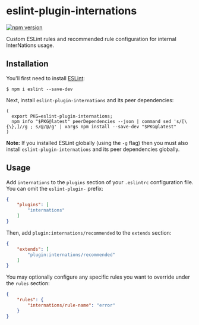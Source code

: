 # eslint-plugin-internations
[![npm version](https://badge.fury.io/js/eslint-plugin-internations.svg)](https://badge.fury.io/js/eslint-plugin-internations)

Custom ESLint rules and recommended rule configuration for internal InterNations usage.

## Installation

You'll first need to install [ESLint](http://eslint.org):

```
$ npm i eslint --save-dev
```

Next, install `eslint-plugin-internations` and its peer dependencies:

```
(
  export PKG=eslint-plugin-internations;
  npm info "$PKG@latest" peerDependencies --json | command sed 's/[\{\},]//g ; s/@/@/g' | xargs npm install --save-dev "$PKG@latest"
)
```

**Note:** If you installed ESLint globally (using the `-g` flag) then you must also install `eslint-plugin-internations` and its peer dependencies globally.

## Usage

Add `internations` to the `plugins` section of your `.eslintrc` configuration file. You can omit the `eslint-plugin-` prefix:

```json
{
    "plugins": [
        "internations"
    ]
}
```

Then, add `plugin:internations/recommended` to the `extends` section:

```json
{
    "extends": [
        "plugin:internations/recommended"
    ]
}
```

You may optionally configure any specific rules you want to override under the `rules` section:

```json
{
    "rules": {
        "internations/rule-name": "error"
    }
}
```
